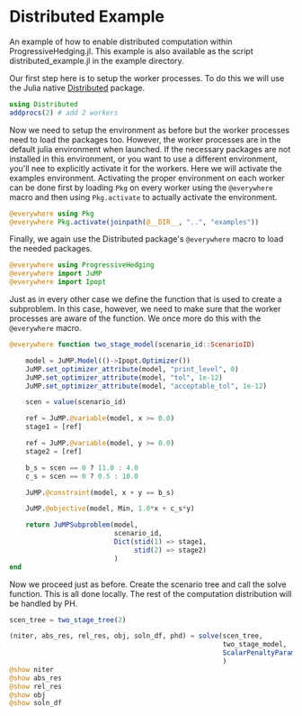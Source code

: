 # Distributed Example

An example of how to enable distributed computation within ProgressiveHedging.jl. This example is also available as the script distributed_example.jl in the example directory.

Our first step here is to setup the worker processes. To do this we will use the Julia native [Distributed](https://docs.julialang.org/en/v1/stdlib/Distributed/) package.

```julia
using Distributed
addprocs(2) # add 2 workers
```

Now we need to setup the environment as before but the worker processes need to load the packages too. However, the worker processes are in the default julia environment when launched. If the necessary packages are not installed in this environment, or you want to use a different environment, you'll nee to explicitly activate it for the workers. Here we will activate the examples environment. Activating the proper environment on each worker can be done first by loading `Pkg` on every worker using the `@everywhere` macro and then using `Pkg.activate` to actually activate the environment.

```julia
@everywhere using Pkg
@everywhere Pkg.activate(joinpath(@__DIR__, "..", "examples"))
```

Finally, we again use the Distributed package's `@everywhere` macro to load the needed packages.

```julia
@everywhere using ProgressiveHedging
@everywhere import JuMP
@everywhere import Ipopt
```

Just as in every other case we define the function that is used to create a subproblem. In this case, however, we need to make sure that the worker processes are aware of the function. We once more do this with the `@everywhere` macro.

```julia
@everywhere function two_stage_model(scenario_id::ScenarioID)

    model = JuMP.Model(()->Ipopt.Optimizer())
    JuMP.set_optimizer_attribute(model, "print_level", 0)
    JuMP.set_optimizer_attribute(model, "tol", 1e-12)
    JuMP.set_optimizer_attribute(model, "acceptable_tol", 1e-12)

    scen = value(scenario_id)

    ref = JuMP.@variable(model, x >= 0.0)
    stage1 = [ref]

    ref = JuMP.@variable(model, y >= 0.0)
    stage2 = [ref]

    b_s = scen == 0 ? 11.0 : 4.0
	c_s = scen == 0 ? 0.5 : 10.0

    JuMP.@constraint(model, x + y == b_s)

    JuMP.@objective(model, Min, 1.0*x + c_s*y)

    return JuMPSubproblem(model,
                          scenario_id,
                          Dict(stid(1) => stage1,
                               stid(2) => stage2)
                          )
end
```

Now we proceed just as before. Create the scenario tree and call the solve function. This is all done locally. The rest of the computation distribution will be handled by PH.
```julia
scen_tree = two_stage_tree(2)

(niter, abs_res, rel_res, obj, soln_df, phd) = solve(scen_tree,
                                                     two_stage_model,
                                                     ScalarPenaltyParameter(1.0)
                                                     )
@show niter
@show abs_res
@show rel_res
@show obj
@show soln_df
```

